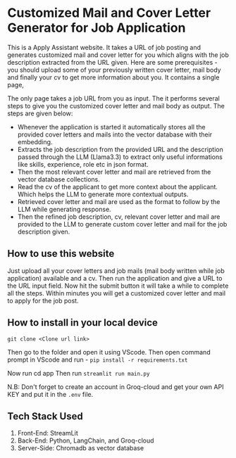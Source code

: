 # Customized Mail and Cover Letter Generator for Job Application

This is a Apply Assistant website. It takes a URL of job posting and generates customized mail and cover letter for you which aligns with the job description extracted from the URL given. Here are some prerequisites - you should upload some of your previously written cover letter, mail body and finally your cv to get more information about you. It contains a single page,

The only page takes a job URL from you as input. The it performs several steps to give you the customized cover letter and mail body as output. The steps are given below:

 - Whenever the application is started it automatically stores all the provided cover letters and mails into the vector database with their embedding.
 - Extracts the job description from the provided URL and the description passed through the LLM (Llama3.3) to extract only useful informations like skills, experience, role etc in json format.
 - Then the most relevant cover letter and mail are retrieved from the vector database collections.
 - Read the cv of the applicant to get more context about the applicant. Which helps the LLM to generate more contextual outputs.
 - Retrieved cover letter and mail are used as the format to follow by the LLM while generating response.
 - Then the refined job description, cv, relevant cover letter and mail are provided to the LLM to generate custom cover letter and mail for the job description given.


## How to use this website
Just upload all your cover letters and job mails (mail body written while job application) available and a cv. Then run the application and give a URL to the URL input field. Now hit the submit button it will take a while to complete all the steps. Within minutes you will get a customized cover letter and mail to apply for the job post.

## How to install in your local device
`git clone <Clone url link>`

Then go to the folder and open it using VScode. Then open command prompt in VScode and run - `pip install -r requirements.txt`

Now run cd app Then run `streamlit run main.py`

N.B: Don't forget to create an account in Groq-cloud and get your own API KEY and put it in the `.env` file.

## Tech Stack Used
1. Front-End: StreamLit
2. Back-End: Python, LangChain, and Groq-cloud
3. Server-Side: Chromadb as vector database
